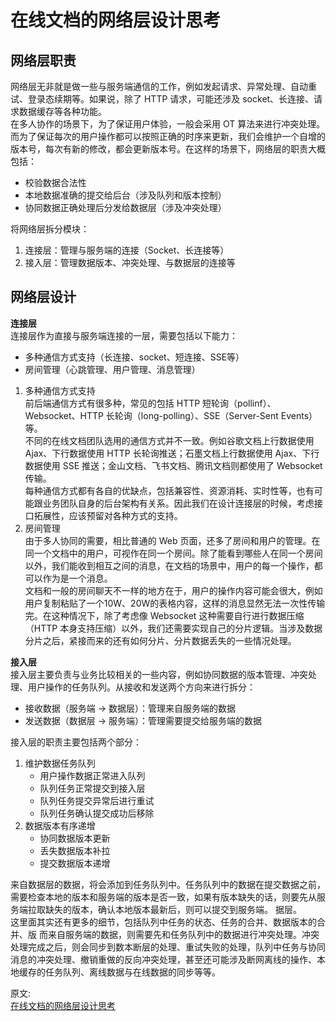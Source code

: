 # 在线文档的网络层设计思考
## 网络层职责
网络层无非就是做一些与服务端通信的工作，例如发起请求、异常处理、自动重试、登录态续期等。如果说，除了 HTTP 请求，可能还涉及 socket、长连接、请求数据缓存等各种功能。  
在多人协作的场景下，为了保证用户体验，一般会采用 OT 算法来进行冲突处理。而为了保证每次的用户操作都可以按照正确的时序来更新，我们会维护一个自增的版本号，每次有新的修改，都会更新版本号。在这样的场景下，网络层的职责大概包括：
- 校验数据合法性
- 本地数据准确的提交给后台（涉及队列和版本控制）
- 协同数据正确处理后分发给数据层（涉及冲突处理）

将网络层拆分模块：  
1. 连接层：管理与服务端的连接（Socket、长连接等）
2. 接入层：管理数据版本、冲突处理、与数据层的连接等

## 网络层设计
**连接层**  
连接层作为直接与服务端连接的一层，需要包括以下能力：  
- 多种通信方式支持（长连接、socket、短连接、SSE等）
- 房间管理（心跳管理、用户管理、消息管理）

1. 多种通信方式支持  
前后端通信方式有很多种，常见的包括 HTTP 短轮询（pollinf）、Websocket、HTTP 长轮询（long-polling）、SSE（Server-Sent Events）等。  
不同的在线文档团队选用的通信方式并不一致。例如谷歌文档上行数据使用 Ajax、下行数据使用 HTTP 长轮询推送；石墨文档上行数据使用 Ajax、下行数据使用 SSE 推送；金山文档、飞书文档、腾讯文档则都使用了 Websocket 传输。  
每种通信方式都有各自的优缺点，包括兼容性、资源消耗、实时性等，也有可能跟业务团队自身的后台架构有关系。因此我们在设计连接层的时候，考虑接口拓展性，应该预留对各种方式的支持。  
2. 房间管理  
由于多人协同的需要，相比普通的 Web 页面，还多了房间和用户的管理。在同一个文档中的用户，可视作在同一个房间。除了能看到哪些人在同一个房间以外，我们能收到相互之间的消息，在文档的场景中，用户的每一个操作，都可以作为是一个消息。  
文档和一般的房间聊天不一样的地方在于，用户的操作内容可能会很大，例如用户复制粘贴了一个10W、20W的表格内容，这样的消息显然无法一次性传输完。在这种情况下，除了考虑像 Websocket 这种需要自行进行数据压缩（HTTP 本身支持压缩）以外，我们还需要实现自己的分片逻辑。当涉及数据分片之后，紧接而来的还有如何分片、分片数据丢失的一些情况处理。

**接入层**  
接入层主要负责与业务比较相关的一些内容，例如协同数据的版本管理、冲突处理、用户操作的任务队列。从接收和发送两个方向来进行拆分：  
- 接收数据（服务端 -> 数据层）：管理来自服务端的数据
- 发送数据（数据层 -> 服务端）：管理需要提交给服务端的数据

接入层的职责主要包括两个部分：  
1. 维护数据任务队列  
    - 用户操作数据正常进入队列
    - 队列任务正常提交到接入层
    - 队列任务提交异常后进行重试
    - 队列任务确认提交成功后移除 
2. 数据版本有序递增
    - 协同数据版本更新
    - 丢失数据版本补拉
    - 提交数据版本递增
    
来自数据层的数据，将会添加到任务队列中。任务队列中的数据在提交数据之前，需要检查本地的版本和服务端的版本是否一致，如果有版本缺失的话，则要先从服务端拉取缺失的版本，确认本地版本最新后，则可以提交到服务端。  据层。  
这里面其实还有更多的细节，包括队列中任务的状态、任务的合并、数据版本的合并、版
而来自服务端的数据，则需要先和任务队列中的数据进行冲突处理。冲突处理完成之后，则会同步到数本断层的处理、重试失败的处理，队列中任务与协同消息的冲突处理、撤销重做的反向冲突处理，甚至还可能涉及断网离线的操作、本地缓存的任务队列、离线数据与在线数据的同步等等。
 
 原文:  
 [在线文档的网络层设计思考](https://godbasin.github.io/front-end-playground/front-end-basic/deep-learning/online-doc-network.html)
